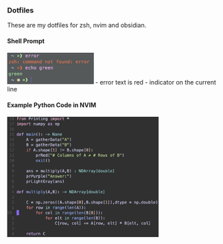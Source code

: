 ### Dotfiles
These are my dotfiles for zsh, nvim and obsidian.

#### Shell Prompt
<img style="width:40%;" src="./images/Prompt.jpg" />
- error text is red
- indicator on the current line

#### Example Python Code in NVIM
<img style="width:70%;" src="./images/pythoninnvim.jpg" />
